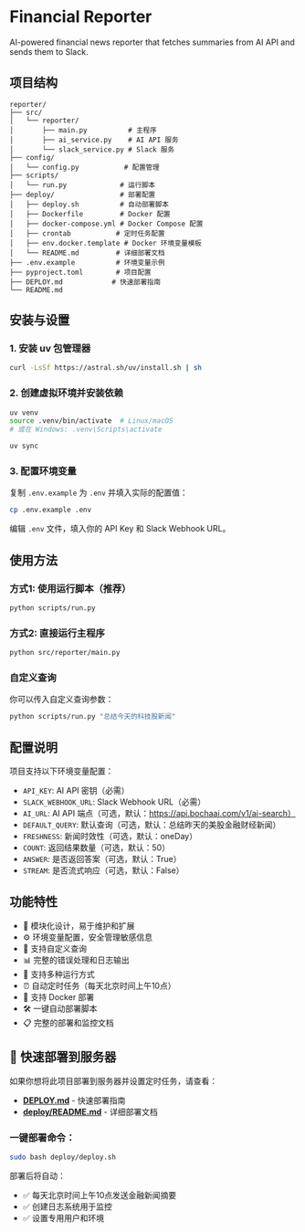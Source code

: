 # Financial Reporter

AI-powered financial news reporter that fetches summaries from AI API and sends them to Slack.

## 项目结构

```
reporter/
├── src/
│   └── reporter/
│       ├── main.py          # 主程序
│       ├── ai_service.py    # AI API 服务
│       └── slack_service.py # Slack 服务
├── config/
│   └── config.py           # 配置管理
├── scripts/
│   └── run.py             # 运行脚本
├── deploy/                # 部署配置
│   ├── deploy.sh          # 自动部署脚本
│   ├── Dockerfile         # Docker 配置
│   ├── docker-compose.yml # Docker Compose 配置
│   ├── crontab           # 定时任务配置
│   ├── env.docker.template # Docker 环境变量模板
│   └── README.md         # 详细部署文档
├── .env.example          # 环境变量示例
├── pyproject.toml        # 项目配置
├── DEPLOY.md            # 快速部署指南
└── README.md
```

## 安装与设置

### 1. 安装 uv 包管理器

```bash
curl -LsSf https://astral.sh/uv/install.sh | sh
```

### 2. 创建虚拟环境并安装依赖

```bash
uv venv
source .venv/bin/activate  # Linux/macOS
# 或在 Windows: .venv\Scripts\activate

uv sync
```

### 3. 配置环境变量

复制 `.env.example` 为 `.env` 并填入实际的配置值：

```bash
cp .env.example .env
```

编辑 `.env` 文件，填入你的 API Key 和 Slack Webhook URL。

## 使用方法

### 方式1: 使用运行脚本（推荐）

```bash
python scripts/run.py
```

### 方式2: 直接运行主程序

```bash
python src/reporter/main.py
```

### 自定义查询

你可以传入自定义查询参数：

```bash
python scripts/run.py "总结今天的科技股新闻"
```

## 配置说明

项目支持以下环境变量配置：

- `API_KEY`: AI API 密钥（必需）
- `SLACK_WEBHOOK_URL`: Slack Webhook URL（必需）
- `AI_URL`: AI API 端点（可选，默认：https://api.bochaai.com/v1/ai-search）
- `DEFAULT_QUERY`: 默认查询（可选，默认：总结昨天的美股金融财经新闻）
- `FRESHNESS`: 新闻时效性（可选，默认：oneDay）
- `COUNT`: 返回结果数量（可选，默认：50）
- `ANSWER`: 是否返回答案（可选，默认：True）
- `STREAM`: 是否流式响应（可选，默认：False）

## 功能特性

- 🔧 模块化设计，易于维护和扩展
- ⚙️ 环境变量配置，安全管理敏感信息
- 🚀 支持自定义查询
- 📊 完整的错误处理和日志输出
- 🔄 支持多种运行方式
- ⏰ 自动定时任务（每天北京时间上午10点）
- 🐳 支持 Docker 部署
- 🛠️ 一键自动部署脚本
- 📋 完整的部署和监控文档

## 🚀 快速部署到服务器

如果你想将此项目部署到服务器并设置定时任务，请查看：

- **[DEPLOY.md](./DEPLOY.md)** - 快速部署指南
- **[deploy/README.md](./deploy/README.md)** - 详细部署文档

### 一键部署命令：
```bash
sudo bash deploy/deploy.sh
```

部署后将自动：
- ✅ 每天北京时间上午10点发送金融新闻摘要
- ✅ 创建日志系统用于监控
- ✅ 设置专用用户和环境